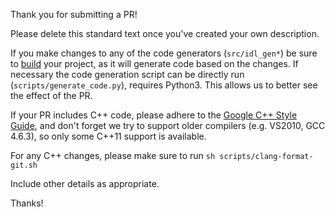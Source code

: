 ﻿Thank you for submitting a PR!

Please delete this standard text once you've created your own description.

If you make changes to any of the code generators (`src/idl_gen*`) be sure to
[build](https://google.github.io/flatbuffers/flatbuffers_guide_building.html) your project, as it will generate code based on the changes. If necessary
the code generation script can be directly run (`scripts/generate_code.py`),
requires Python3. This allows us to better see the effect of the PR.

If your PR includes C++ code, please adhere to the
[Google C++ Style Guide](https://google.github.io/styleguide/cppguide.html),
and don't forget we try to support older compilers (e.g. VS2010, GCC 4.6.3),
so only some C++11 support is available.

For any C++ changes, please make sure to run `sh scripts/clang-format-git.sh`

Include other details as appropriate.

Thanks!
